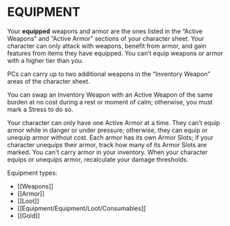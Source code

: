 # EQUIPMENT
Your **equipped** weapons and armor are the ones listed in the “Active Weapons” and “Active Armor” sections of your character sheet. Your character can only attack with weapons, benefit from armor, and gain features from items they have equipped. You can’t equip weapons or armor with a higher tier than you.  

PCs can carry up to two additional weapons in the “Inventory Weapon” areas of the character sheet.  

You can swap an Inventory Weapon with an Active Weapon of the same burden at no cost during a rest or moment of calm; otherwise, you must mark a Stress to do so.  

Your character can only have one Active Armor at a time. They can’t equip armor while in danger or under pressure; otherwise, they can equip or unequip armor without cost. Each armor has its own Armor Slots; if your character unequips their armor, track how many of its Armor Slots are marked. You can't carry armor in your inventory. When your character equips or unequips armor, recalculate your damage thresholds.

Equipment types:
- [[Weapons]]
- [[Armor]]
- [[Loot]]
- [[Equipment/Equipment/Loot/Consumables]]
- [[Gold]]
